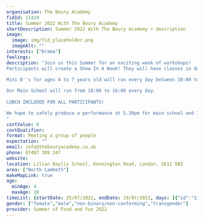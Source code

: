 ```yaml
---
organisation: The Boury Academy
fidId: 11419
title: Summer 2022 With The Boury Academy
shortDescription: Summer 2022 With The Boury Academy + description
image:
  image: img/fid_placeholder.png
  imageAlt: ""
interests: ["Drama"]
feelings:
description: "Join us this Summer for an exciting week of workshops!
Participants will create a Show In A Week! They will have classes in dance, drama and singing all with the Amazing Boury Academy Teachers and be ready to perform a full musical in just five days!

Mini B''s for ages 4 to 7 years old will run every day between 10:00 to 13:00.
 
Our Main School will run from 10:00 to 16:00 every day.
 
LUNCH INCLUDED FOR ALL PARTICIPANTS!

We hope to safely produce a performance at 5.30pm for main school and 12pm for Minis on the last day of the week
"
costValue: 0
costQualifier: 
format: Meeting a group of people
expectation: ""
email: info@thebouryacademy.co.uk
phone: 07487 309 247
website: 
location: Lilian Baylis School, Kennington Road, London, SE11 5BZ
area: ["North Lambeth"]
makeMapLink: true
age:
  minAge: 4
  maxAge: 18
timeList: {startDate: 25/07/2022, endDate: 29/07/2022, days: [{"id":"11419","fis_provider_name":"Summer 2022 With The Boury Academy","day":"Monday","start_time":"10:00 AM","end_time":"4:00 PM"},{"id":"11419","fis_provider_name":"Summer 2022 With The Boury Academy","day":"Tuesday","start_time":"10:00 AM","end_time":"4:00 PM"},{"id":"11419","fis_provider_name":"Summer 2022 With The Boury Academy","day":"Wednesday","start_time":"10:00 AM","end_time":"4:00 PM"},{"id":"11419","fis_provider_name":"Summer 2022 With The Boury Academy","day":"Thursday","start_time":"10:00 AM","end_time":"4:00 PM"},{"id":"11419","fis_provider_name":"Summer 2022 With The Boury Academy","day":"Friday","start_time":"10:00 AM","end_time":"4:00 PM"}] }
gender: ["female","male","non-binary/non-conforming","transgender"]
provider: Summer of Food and Fun 2022
---
```



